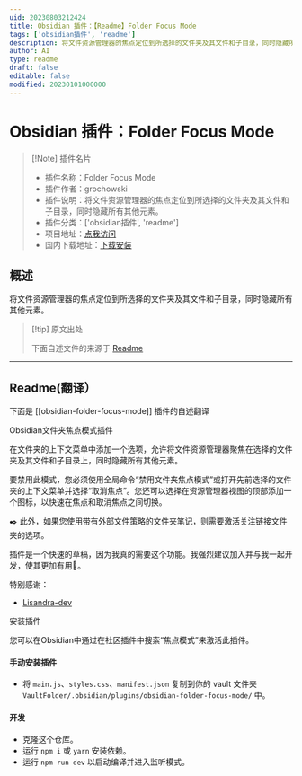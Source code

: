 ```yaml
---
uid: 20230803212424
title: Obsidian 插件：【Readme】Folder Focus Mode
tags: ['obsidian插件', 'readme']
description: 将文件资源管理器的焦点定位到所选择的文件夹及其文件和子目录，同时隐藏所有其他元素。
author: AI
type: readme
draft: false
editable: false
modified: 20230101000000
---
```


# Obsidian 插件：Folder Focus Mode

> [!Note] 插件名片
> - 插件名称：Folder Focus Mode
> - 插件作者：grochowski
> - 插件说明：将文件资源管理器的焦点定位到所选择的文件夹及其文件和子目录，同时隐藏所有其他元素。
> - 插件分类：['obsidian插件', 'readme']
> - 项目地址：[点我访问](https://github.com/grochowski/obsidian-folder-focus-mode)
> - 国内下载地址：[下载安装](https://pkmer.cn/products/plugin/pluginMarket/?obsidian-folder-focus-mode)

## 概述

将文件资源管理器的焦点定位到所选择的文件夹及其文件和子目录，同时隐藏所有其他元素。



> [!tip] 原文出处
> 
>下面自述文件的来源于 [Readme](https://ghproxy.net/https://raw.githubusercontent.com/grochowski/obsidian-folder-focus-mode/main/README.md)
> 

---

## Readme(翻译）

下面是 [[obsidian-folder-focus-mode]] 插件的自述翻译



Obsidian文件夹焦点模式插件

在文件夹的上下文菜单中添加一个选项，允许将文件资源管理器聚焦在选择的文件夹及其文件和子目录上，同时隐藏所有其他元素。

要禁用此模式，您必须使用全局命令“禁用文件夹焦点模式”或打开先前选择的文件夹的上下文菜单并选择“取消焦点”。您还可以选择在资源管理器视图的顶部添加一个图标，以快速在焦点和取消焦点之间切换。

✒️ 此外，如果您使用带有[外部文件策略](https://github.com/aidenlx/alx-folder-note/wiki/folder-note-pref)的文件夹笔记，则需要激活关注链接文件夹的选项。

插件是一个快速的草稿，因为我真的需要这个功能。我强烈建议加入并与我一起开发，使其更加有用🌚。

特别感谢：
- [Lisandra-dev](https://github.com/Lisandra-dev)

安装插件

您可以在Obsidian中通过在社区插件中搜索“焦点模式”来激活此插件。

#### 手动安装插件

- 将 `main.js`、`styles.css`、`manifest.json` 复制到你的 vault 文件夹 `VaultFolder/.obsidian/plugins/obsidian-folder-focus-mode/` 中。

#### 开发

- 克隆这个仓库。
- 运行 `npm i` 或 `yarn` 安装依赖。
- 运行 `npm run dev` 以启动编译并进入监听模式。




